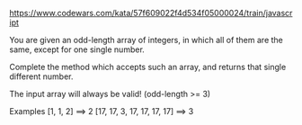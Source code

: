https://www.codewars.com/kata/57f609022f4d534f05000024/train/javascript 

You are given an odd-length array of integers, in which all of them are the same, except for one single number.

Complete the method which accepts such an array, and returns that single different number.

The input array will always be valid! (odd-length >= 3)

Examples
[1, 1, 2] ==> 2
[17, 17, 3, 17, 17, 17, 17] ==> 3
